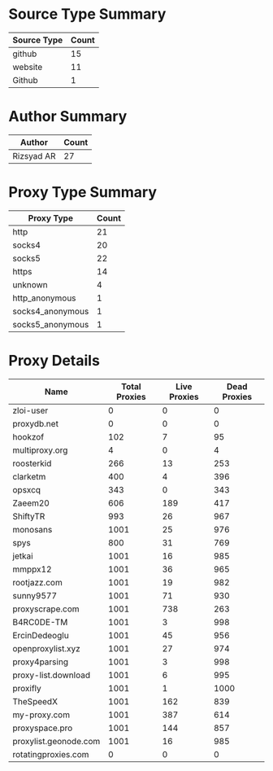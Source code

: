 # Source Type Summary

| Source Type | Count |
|-------------|-------|
| github | 15 |
| website | 11 |
| Github | 1 |


# Author Summary

| Author | Count |
|--------|-------|
| Rizsyad AR | 27 |


# Proxy Type Summary

| Proxy Type | Count |
|------------|-------|
| http | 21 |
| socks4 | 20 |
| socks5 | 22 |
| https | 14 |
| unknown | 4 |
| http_anonymous | 1 |
| socks4_anonymous | 1 |
| socks5_anonymous | 1 |


# Proxy Details

| Name | Total Proxies | Live Proxies | Dead Proxies |
|------|---------------|--------------|---------------|
| zloi-user | 0 | 0 | 0 |
| proxydb.net | 0 | 0 | 0 |
| hookzof | 102 | 7 | 95 |
| multiproxy.org | 4 | 0 | 4 |
| roosterkid | 266 | 13 | 253 |
| clarketm | 400 | 4 | 396 |
| opsxcq | 343 | 0 | 343 |
| Zaeem20 | 606 | 189 | 417 |
| ShiftyTR | 993 | 26 | 967 |
| monosans | 1001 | 25 | 976 |
| spys | 800 | 31 | 769 |
| jetkai | 1001 | 16 | 985 |
| mmppx12 | 1001 | 36 | 965 |
| rootjazz.com | 1001 | 19 | 982 |
| sunny9577 | 1001 | 71 | 930 |
| proxyscrape.com | 1001 | 738 | 263 |
| B4RC0DE-TM | 1001 | 3 | 998 |
| ErcinDedeoglu | 1001 | 45 | 956 |
| openproxylist.xyz | 1001 | 27 | 974 |
| proxy4parsing | 1001 | 3 | 998 |
| proxy-list.download | 1001 | 6 | 995 |
| proxifly | 1001 | 1 | 1000 |
| TheSpeedX | 1001 | 162 | 839 |
| my-proxy.com | 1001 | 387 | 614 |
| proxyspace.pro | 1001 | 144 | 857 |
| proxylist.geonode.com | 1001 | 16 | 985 |
| rotatingproxies.com | 0 | 0 | 0 |
